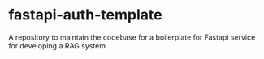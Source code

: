 # fastapi-auth-template
A repository to maintain the codebase for a boilerplate for Fastapi service for developing a RAG system
